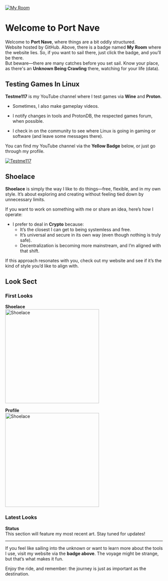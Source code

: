 [![My Room](https://img.shields.io/badge/My%20Room-%23FF0000.svg?style=for-the-badge&logo=https://github.com/KenAkatzuki/KenAkatzuki.github.io/blob/main/logo.png&logoColor=white)](https://KenAkatzuki.github.io)

# Welcome to Port Nave

Welcome to **Port Nave**, where things are a bit oddly structured.  
Website hosted by GitHub. Above, there is a badge named **My Room** where the website lies. So, if you want to sail there, just click the badge, and you’ll be there.  
But beware—there are many catches before you set sail. Know your place, as there's an **Unknown Being Crawling** there, watching for your life (data).

## Testing Games In Linux

**Testme117** is my YouTube channel where I test games via **Wine** and **Proton**.  

- Sometimes, I also make gameplay videos.  

- I notify changes in tools and ProtonDB, the respected games forum, when possible.  

- I check in on the community to see where Linux is going in gaming or software (and leave some messages there).

You can find my YouTube channel via the **Yellow Badge** below, or just go through my profile.

[![Testme117](https://img.shields.io/badge/Testme117-%23FFCC00.svg?style=for-the-badge&logo=youtube&logoColor=white)](https://youtube.com/@larchboy?feature=shared)

## Shoelace

**Shoelace** is simply the way I like to do things—free, flexible, and in my own style. It’s about exploring and creating without feeling tied down by unnecessary limits.

If you want to work on something with me or share an idea, here’s how I operate:

- I prefer to deal in **Crypto** because:
  - It’s the closest I can get to being systemless and free.
  - It’s universal and secure in its own way (even though nothing is truly safe).
  - Decentralization is becoming more mainstream, and I’m aligned with that shift.

If this approach resonates with you, check out my website and see if it’s the kind of style you’d like to align with.

## Look Sect
### First Looks
**Shoelace**  
<img src="https://github.com/KenAkatzuki/KenAkatzuki.github.io/blob/342048ef9f2778ce559275dc5e800df4a2cbb1d9/Basket/Profile.png" alt="Shoelace" width="300" />

**Profile**  
<img src="https://github.com/KenAkatzuki/KenAkatzuki.github.io/blob/342048ef9f2778ce559275dc5e800df4a2cbb1d9/Basket/Shoelace.png" alt="Shoelace" width="300" />

### Latest Looks
**Status**  
This section will feature my most recent art. Stay tuned for updates!

---

If you feel like sailing into the unknown or want to learn more about the tools I use, visit my website via the **badge above**. The voyage might be strange, but that’s what makes it fun.

Enjoy the ride, and remember: the journey is just as important as the destination.
